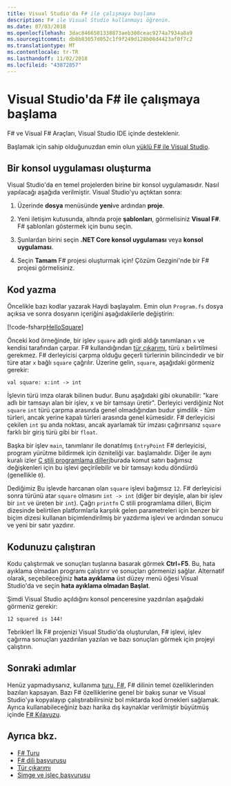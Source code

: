 ```yaml
---
title: Visual Studio'da F# ile çalışmaya başlama
description: F# ile Visual Studio kullanmayı öğrenin.
ms.date: 07/03/2018
ms.openlocfilehash: 3dac8466501338873aeb308ceac9274a7934a8a9
ms.sourcegitcommit: db8b83057d052c1f9f249d128b08d4423af0f7c2
ms.translationtype: MT
ms.contentlocale: tr-TR
ms.lasthandoff: 11/02/2018
ms.locfileid: "43872857"
---
```

# <a name="get-started-with-f-in-visual-studio"></a>Visual Studio'da F# ile çalışmaya başlama

F# ve Visual F# Araçları, Visual Studio IDE içinde desteklenir.

Başlamak için sahip olduğunuzdan emin olun [yüklü F# ile Visual Studio](install-fsharp.md#install-f-with-visual-studio).

## <a name="creating-a-console-application"></a>Bir konsol uygulaması oluşturma

Visual Studio'da en temel projelerden birine bir konsol uygulamasıdır.  Nasıl yapılacağı aşağıda verilmiştir.  Visual Studio'yu açtıktan sonra:

1. Üzerinde **dosya** menüsünde **yeni**ve ardından **proje**.

2.  Yeni iletişim kutusunda, altında proje **şablonları**, görmelisiniz **Visual F#**.  F# şablonları göstermek için bunu seçin.

3. Şunlardan birini seçin **.NET Core konsol uygulaması** veya **konsol uygulaması**.

3. Seçin **Tamam** F# projesi oluşturmak için!  Çözüm Gezgini'nde bir F# projesi görmelisiniz.

## <a name="writing-your-code"></a>Kod yazma

Öncelikle bazı kodlar yazarak Haydi başlayalım.  Emin olun `Program.fs` dosya açıksa ve sonra dosyanın içeriğini aşağıdakilerle değiştirin:

[!code-fsharp[HelloSquare](../../../samples/snippets/fsharp/getting-started/hello-square.fs)]

Önceki kod örneğinde, bir işlev `square` adlı girdi aldığı tanımlanan `x` ve kendisi tarafından çarpar.  F# kullandığından [tür çıkarımı](../language-reference/type-inference.md), türü `x` belirtilmesi gerekmez.  F# derleyicisi çarpma olduğu geçerli türlerinin bilincindedir ve bir türe atar `x` bağlı `square` çağrılır.  Üzerine gelin, `square`, aşağıdaki görmeniz gerekir:

```
val square: x:int -> int
```

İşlevin türü imza olarak bilinen budur.  Bunu aşağıdaki gibi okunabilir: "kare adlı bir tamsayı alan bir işlev, x ve bir tamsayı üretir".  Derleyici verdiğiniz Not `square` `int` türü çarpma arasında genel olmadığından budur şimdilik - *tüm* türleri, ancak yerine kapalı türleri arasında genel kümesidir.  F# derleyicisi çekilen `int` şu anda noktası, ancak ayarlamak tür imzası çağırırsanız `square` farklı bir giriş türü gibi bir `float`.

Başka bir işlev `main`, tanımlanır ile donatılmış `EntryPoint` F# derleyicisi, program yürütme bildirmek için özniteliği var. başlamalıdır.  Diğer ile aynı kuralı izler [C stili programlama dilleri](https://en.wikipedia.org/wiki/Entry_point#C_and_C.2B.2B)burada komut satırı bağımsız değişkenleri için bu işlevi geçirilebilir ve bir tamsayı kodu döndürdü (genellikle `0`).

Dediğimiz Bu işlevde harcanan olan `square` işlevi bağımsız `12`.  F# derleyicisi sonra türünü atar `square` olmasını `int -> int` (diğer bir deyişle, alan bir işlev bir `int` ve üreten bir `int`).  Çağrı `printfn` C stili programlama dilleri, Biçim dizesinde belirtilen platformlarla karşılık gelen parametreleri için benzer bir biçim dizesi kullanan biçimlendirilmiş bir yazdırma işlevi ve ardından sonucu ve yeni bir satır yazdırır.

## <a name="running-your-code"></a>Kodunuzu çalıştıran

Kodu çalıştırmak ve sonuçları tuşlarına basarak görmek **Ctrl**+**F5**.  Bu, hata ayıklama olmadan programı çalıştırır ve sonuçları görmenizi sağlar.  Alternatif olarak, seçebileceğiniz **hata ayıklama** üst düzey menü öğesi Visual Studio'da ve seçin **hata ayıklama olmadan Başlat**.

Şimdi Visual Studio açıldığını konsol penceresine yazdırılan aşağıdaki görmeniz gerekir:

```
12 squared is 144!
```

Tebrikler!  İlk F# projenizi Visual Studio'da oluşturulan, F# işlevi, işlev çağırma sonuçları yazdırılan yazılan ve bazı sonuçları görmek için projeyi çalıştırın.

## <a name="next-steps"></a>Sonraki adımlar

Henüz yapmadıysanız, kullanıma [turu, F#](../tour.md), F# dilinin temel özelliklerinden bazıları kapsayan.  Bazı F# özelliklerine genel bir bakış sunar ve Visual Studio'ya kopyalayıp çalıştırabilirsiniz bol miktarda kod örnekleri sağlamak.  Ayrıca kullanabileceğiniz bazı harika dış kaynaklar verilmiştir büyütmüş içinde [F# Kılavuzu](../index.md).

## <a name="see-also"></a>Ayrıca bkz.

- [F# Turu](../tour.md)
- [F# dili başvurusu](../language-reference/index.md)
- [Tür çıkarımı](../language-reference/type-inference.md)
- [Simge ve işleç başvurusu](../language-reference/symbol-and-operator-reference/index.md)
